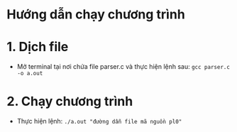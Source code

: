 Hướng dẫn chạy chương trình
========================
# 1. Dịch file
* Mở terminal tại nơi chứa file parser.c và thực hiện lệnh sau: ``gcc parser.c -o a.out``

# 2. Chạy chương trình
* Thực hiện lệnh: ``./a.out "đường dẫn file mã nguồn pl0"``